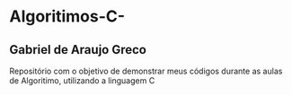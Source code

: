 # Algoritimos-C-
## Gabriel de Araujo Greco
Repositório com o objetivo de demonstrar meus códigos durante as aulas de Algoritimo, utilizando a linguagem C
